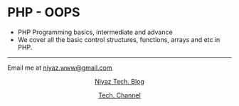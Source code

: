 # PHP - OOPS

- PHP Programming basics, intermediate and advance
- We cover all the basic control structures, functions, arrays and etc in PHP.

---
Email me at [niyaz.www@gmail.com](Mailto:niyaz.www@gmail.com)

<p align="center"><a href="https://niyazahamed.wordpress.com" target="_blank">Niyaz Tech. Blog</p>
<p align="center"><a href="https://www.youtube.com/niyazahamed" target="_blank">Tech. Channel</p>
